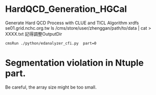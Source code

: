 # HardQCD_Generation_HGCal
Generate Hard QCD Process with CLUE and TICL Algorithm
xrdfs se01.grid.nchc.org.tw ls /cms/store/user/zhenggan/path/to/data | cat > XXXX.txt
記得調整OutputDir
```
cmsRun ./python/edanalyzer_cfi.py  part=0
```


# Segmentation violation in Ntuple part.
Be careful, the array size might be too small.
